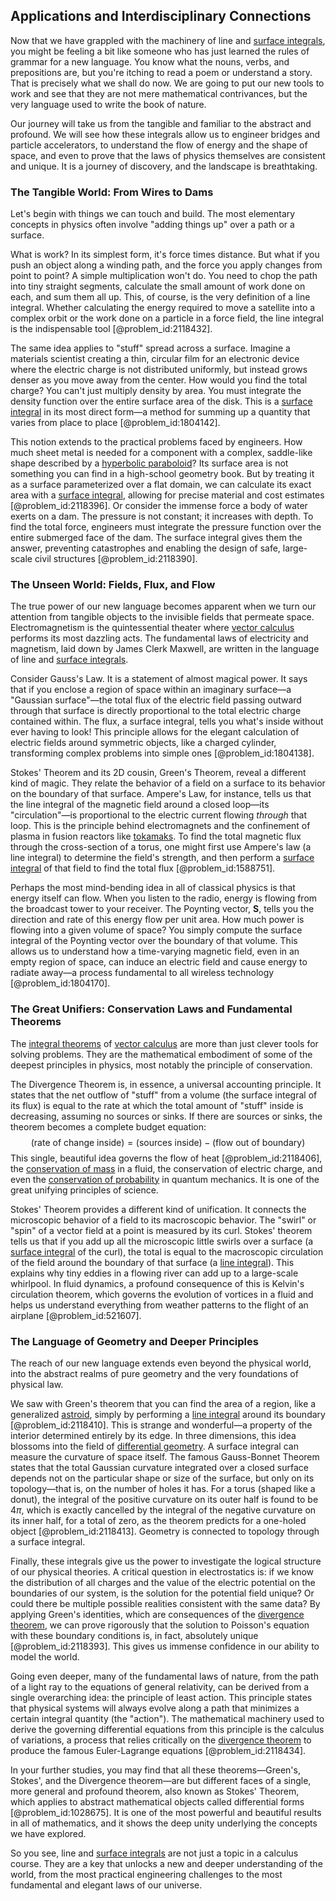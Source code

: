 ## Applications and Interdisciplinary Connections

Now that we have grappled with the machinery of line and [surface integrals](@article_id:144311), you might be feeling a bit like someone who has just learned the rules of grammar for a new language. You know what the nouns, verbs, and prepositions are, but you're itching to read a poem or understand a story. That is precisely what we shall do now. We are going to put our new tools to work and see that they are not mere mathematical contrivances, but the very language used to write the book of nature.

Our journey will take us from the tangible and familiar to the abstract and profound. We will see how these integrals allow us to engineer bridges and particle accelerators, to understand the flow of energy and the shape of space, and even to prove that the laws of physics themselves are consistent and unique. It is a journey of discovery, and the landscape is breathtaking.

### The Tangible World: From Wires to Dams

Let's begin with things we can touch and build. The most elementary concepts in physics often involve "adding things up" over a path or a surface.

What is work? In its simplest form, it's force times distance. But what if you push an object along a winding path, and the force you apply changes from point to point? A simple multiplication won't do. You need to chop the path into tiny straight segments, calculate the small amount of work done on each, and sum them all up. This, of course, is the very definition of a line integral. Whether calculating the energy required to move a satellite into a complex orbit or the work done on a particle in a force field, the line integral is the indispensable tool [@problem_id:2118432].

The same idea applies to "stuff" spread across a surface. Imagine a materials scientist creating a thin, circular film for an electronic device where the electric charge is not distributed uniformly, but instead grows denser as you move away from the center. How would you find the total charge? You can't just multiply density by area. You must integrate the density function over the entire surface area of the disk. This is a [surface integral](@article_id:274900) in its most direct form—a method for summing up a quantity that varies from place to place [@problem_id:1804142].

This notion extends to the practical problems faced by engineers. How much sheet metal is needed for a component with a complex, saddle-like shape described by a [hyperbolic paraboloid](@article_id:275259)? Its surface area is not something you can find in a high-school geometry book. But by treating it as a surface parameterized over a flat domain, we can calculate its exact area with a [surface integral](@article_id:274900), allowing for precise material and cost estimates [@problem_id:2118396]. Or consider the immense force a body of water exerts on a dam. The pressure is not constant; it increases with depth. To find the total force, engineers must integrate the pressure function over the entire submerged face of the dam. The surface integral gives them the answer, preventing catastrophes and enabling the design of safe, large-scale civil structures [@problem_id:2118390].

### The Unseen World: Fields, Flux, and Flow

The true power of our new language becomes apparent when we turn our attention from tangible objects to the invisible fields that permeate space. Electromagnetism is the quintessential theater where [vector calculus](@article_id:146394) performs its most dazzling acts. The fundamental laws of electricity and magnetism, laid down by James Clerk Maxwell, are written in the language of line and [surface integrals](@article_id:144311).

Consider Gauss's Law. It is a statement of almost magical power. It says that if you enclose a region of space within an imaginary surface—a "Gaussian surface"—the total flux of the electric field passing outward through that surface is directly proportional to the total electric charge contained within. The flux, a surface integral, tells you what's inside without ever having to look! This principle allows for the elegant calculation of electric fields around symmetric objects, like a charged cylinder, transforming complex problems into simple ones [@problem_id:1804138].

Stokes' Theorem and its 2D cousin, Green's Theorem, reveal a different kind of magic. They relate the behavior of a field on a surface to its behavior on the boundary of that surface. Ampere's Law, for instance, tells us that the line integral of the magnetic field around a closed loop—its "circulation"—is proportional to the electric current flowing *through* that loop. This is the principle behind electromagnets and the confinement of plasma in fusion reactors like [tokamaks](@article_id:181511). To find the total magnetic flux through the cross-section of a torus, one might first use Ampere's law (a line integral) to determine the field's strength, and then perform a [surface integral](@article_id:274900) of that field to find the total flux [@problem_id:1588751].

Perhaps the most mind-bending idea in all of classical physics is that energy itself can flow. When you listen to the radio, energy is flowing from the broadcast tower to your receiver. The Poynting vector, $\mathbf{S}$, tells you the direction and rate of this energy flow per unit area. How much power is flowing into a given volume of space? You simply compute the surface integral of the Poynting vector over the boundary of that volume. This allows us to understand how a time-varying magnetic field, even in an empty region of space, can induce an electric field and cause energy to radiate away—a process fundamental to all wireless technology [@problem_id:1804170].

### The Great Unifiers: Conservation Laws and Fundamental Theorems

The [integral theorems](@article_id:183186) of [vector calculus](@article_id:146394) are more than just clever tools for solving problems. They are the mathematical embodiment of some of the deepest principles in physics, most notably the principle of conservation.

The Divergence Theorem is, in essence, a universal accounting principle. It states that the net outflow of "stuff" from a volume (the surface integral of its flux) is equal to the rate at which the total amount of "stuff" inside is decreasing, assuming no sources or sinks. If there are sources or sinks, the theorem becomes a complete budget equation:
$$
(\text{rate of change inside}) = (\text{sources inside}) - (\text{flow out of boundary})
$$
This single, beautiful idea governs the flow of heat [@problem_id:2118406], the [conservation of mass](@article_id:267510) in a fluid, the conservation of electric charge, and even the [conservation of probability](@article_id:149142) in quantum mechanics. It is one of the great unifying principles of science.

Stokes' Theorem provides a different kind of unification. It connects the microscopic behavior of a field to its macroscopic behavior. The "swirl" or "spin" of a vector field at a point is measured by its curl. Stokes' theorem tells us that if you add up all the microscopic little swirls over a surface (a [surface integral](@article_id:274900) of the curl), the total is equal to the macroscopic circulation of the field around the boundary of that surface (a [line integral](@article_id:137613)). This explains why tiny eddies in a flowing river can add up to a large-scale whirlpool. In fluid dynamics, a profound consequence of this is Kelvin's circulation theorem, which governs the evolution of vortices in a fluid and helps us understand everything from weather patterns to the flight of an airplane [@problem_id:521607].

### The Language of Geometry and Deeper Principles

The reach of our new language extends even beyond the physical world, into the abstract realms of pure geometry and the very foundations of physical law.

We saw with Green's theorem that you can find the area of a region, like a generalized [astroid](@article_id:162413), simply by performing a [line integral](@article_id:137613) around its boundary [@problem_id:2118410]. This is strange and wonderful—a property of the interior determined entirely by its edge. In three dimensions, this idea blossoms into the field of [differential geometry](@article_id:145324). A surface integral can measure the curvature of space itself. The famous Gauss-Bonnet Theorem states that the total Gaussian curvature integrated over a closed surface depends not on the particular shape or size of the surface, but only on its topology—that is, on the number of holes it has. For a torus (shaped like a donut), the integral of the positive curvature on its outer half is found to be $4\pi$, which is exactly cancelled by the integral of the negative curvature on its inner half, for a total of zero, as the theorem predicts for a one-holed object [@problem_id:2118413]. Geometry is connected to topology through a surface integral.

Finally, these integrals give us the power to investigate the logical structure of our physical theories. A critical question in electrostatics is: if we know the distribution of all charges and the value of the electric potential on the boundaries of our system, is the solution for the potential field unique? Or could there be multiple possible realities consistent with the same data? By applying Green's identities, which are consequences of the [divergence theorem](@article_id:144777), we can prove rigorously that the solution to Poisson's equation with these boundary conditions is, in fact, absolutely unique [@problem_id:2118393]. This gives us immense confidence in our ability to model the world.

Going even deeper, many of the fundamental laws of nature, from the path of a light ray to the equations of general relativity, can be derived from a single overarching idea: the principle of least action. This principle states that physical systems will always evolve along a path that minimizes a certain integral quantity (the "action"). The mathematical machinery used to derive the governing differential equations from this principle is the calculus of variations, a process that relies critically on the [divergence theorem](@article_id:144777) to produce the famous Euler-Lagrange equations [@problem_id:2118434].

In your further studies, you may find that all these theorems—Green's, Stokes', and the Divergence theorem—are but different faces of a single, more general and profound theorem, also known as Stokes' Theorem, which applies to abstract mathematical objects called differential forms [@problem_id:1028675]. It is one of the most powerful and beautiful results in all of mathematics, and it shows the deep unity underlying the concepts we have explored.

So you see, line and [surface integrals](@article_id:144311) are not just a topic in a calculus course. They are a key that unlocks a new and deeper understanding of the world, from the most practical engineering challenges to the most fundamental and elegant laws of our universe.